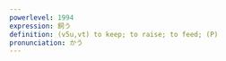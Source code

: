 ```yaml
---
powerlevel: 1994
expression: 飼う
definition: (v5u,vt) to keep; to raise; to feed; (P)
pronunciation: かう
---
```

